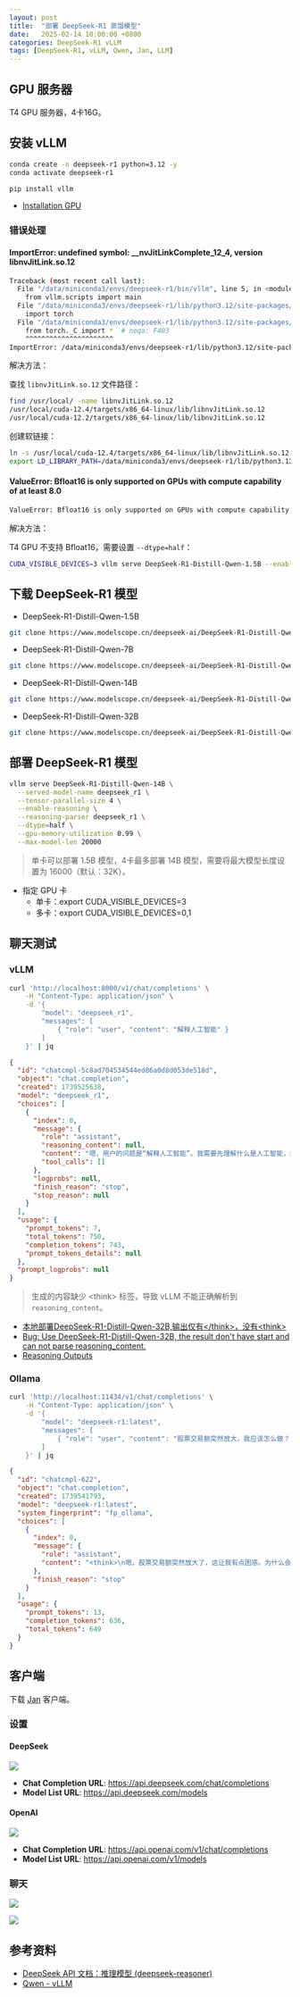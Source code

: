 ```yaml
---
layout: post
title:  "部署 DeepSeek-R1 蒸馏模型"
date:   2025-02-14 10:00:00 +0800
categories: DeepSeek-R1 vLLM
tags: [DeepSeek-R1, vLLM, Qwen, Jan, LLM]
---
```


## GPU 服务器

T4 GPU 服务器，4卡16G。


## 安装 vLLM

```bash
conda create -n deepseek-r1 python=3.12 -y
conda activate deepseek-r1

pip install vllm
```

- [Installation GPU](https://docs.vllm.ai/en/latest/getting_started/installation/gpu/index.html)

### 错误处理

#### ImportError: undefined symbol: __nvJitLinkComplete_12_4, version libnvJitLink.so.12

```bash
Traceback (most recent call last):
  File "/data/miniconda3/envs/deepseek-r1/bin/vllm", line 5, in <module>
    from vllm.scripts import main
  File "/data/miniconda3/envs/deepseek-r1/lib/python3.12/site-packages/vllm/__init__.py", line 5, in <module>
    import torch
  File "/data/miniconda3/envs/deepseek-r1/lib/python3.12/site-packages/torch/__init__.py", line 367, in <module>
    from torch._C import *  # noqa: F403
    ^^^^^^^^^^^^^^^^^^^^^^
ImportError: /data/miniconda3/envs/deepseek-r1/lib/python3.12/site-packages/torch/lib/../../nvidia/cusparse/lib/libcusparse.so.12: undefined symbol: __nvJitLinkComplete_12_4, version libnvJitLink.so.12
```

解决方法：

查找 `libnvJitLink.so.12` 文件路径：

```bash
find /usr/local/ -name libnvJitLink.so.12
/usr/local/cuda-12.4/targets/x86_64-linux/lib/libnvJitLink.so.12
/usr/local/cuda-12.2/targets/x86_64-linux/lib/libnvJitLink.so.12
```

创建软链接：

```bash
ln -s /usr/local/cuda-12.4/targets/x86_64-linux/lib/libnvJitLink.so.12 /data/miniconda3/envs/deepseek-r1/lib/python3.12/site-packages/nvidia/cusparse/lib/libnvJitLink.so.12
export LD_LIBRARY_PATH=/data/miniconda3/envs/deepseek-r1/lib/python3.12/site-packages/nvidia/cusparse/lib:$LD_LIBRARY_PATH
```

#### ValueError: Bfloat16 is only supported on GPUs with compute capability of at least 8.0

```bash
ValueError: Bfloat16 is only supported on GPUs with compute capability of at least 8.0. Your Tesla T4 GPU has compute capability 7.5. You can use float16 instead by explicitly setting the`dtype` flag in CLI, for example: --dtype=half.
```

解决方法：

T4 GPU 不支持 Bfloat16，需要设置 `--dtype=half`：

```bash
CUDA_VISIBLE_DEVICES=3 vllm serve DeepSeek-R1-Distill-Qwen-1.5B --enable-reasoning --reasoning-parser deepseek_r1 --dtype=half
```


## 下载 DeepSeek-R1 模型

- DeepSeek-R1-Distill-Qwen-1.5B
```bash
git clone https://www.modelscope.cn/deepseek-ai/DeepSeek-R1-Distill-Qwen-1.5B.git
```

- DeepSeek-R1-Distill-Qwen-7B
```bash
git clone https://www.modelscope.cn/deepseek-ai/DeepSeek-R1-Distill-Qwen-7B.git
```

- DeepSeek-R1-Distill-Qwen-14B
```bash
git clone https://www.modelscope.cn/deepseek-ai/DeepSeek-R1-Distill-Qwen-14B.git
```

- DeepSeek-R1-Distill-Qwen-32B
```bash
git clone https://www.modelscope.cn/deepseek-ai/DeepSeek-R1-Distill-Qwen-32B.git
```


## 部署 DeepSeek-R1 模型

```bash
vllm serve DeepSeek-R1-Distill-Qwen-14B \
  --served-model-name deepseek_r1 \
  --tensor-parallel-size 4 \
  --enable-reasoning \
  --reasoning-parser deepseek_r1 \
  --dtype=half \
  --gpu-memory-utilization 0.99 \
  --max-model-len 20000
```

> 单卡可以部署 1.5B 模型，4卡最多部署 14B 模型，需要将最大模型长度设置为 16000（默认：32K）。

- 指定 GPU 卡
  - 单卡：export CUDA_VISIBLE_DEVICES=3
  - 多卡：export CUDA_VISIBLE_DEVICES=0,1

## 聊天测试

### vLLM

```bash
curl 'http://localhost:8000/v1/chat/completions' \
    -H "Content-Type: application/json" \
    -d '{
        "model": "deepseek_r1",
        "messages": [ 
            { "role": "user", "content": "解释人工智能" } 
        ]
    }' | jq
```

```json
{
  "id": "chatcmpl-5c8ad704534544ed86a0d8d053de518d",
  "object": "chat.completion",
  "created": 1739525638,
  "model": "deepseek_r1",
  "choices": [
    {
      "index": 0,
      "message": {
        "role": "assistant",
        "reasoning_content": null,
        "content": "嗯，用户的问题是“解释人工智能”。我需要先理解什么是人工智能，然后用简单易懂的话解释清楚。\n\n首先，人工智能，简称AI，是模拟人类智能的系统或机器。这个概念挺广泛的，包括很多方面，比如学习、推理、问题解决。其实，AI就是让计算机能执行那些通常需要人类智慧的任务。\n\n接下来，我应该分几个部分来解释。先介绍什么是人工智能，然后说说它的主要特征，比如学习和自适应，还有推理和问题解决。接着，可以讲讲常见的AI技术，像是机器学习、深度学习、自然语言处理，这些用户可能听过，但是可能不太清楚具体是什么。\n\n然后，应用领域也很重要。医疗、金融、交通、家居、教育……这些都是人工智能已经发挥作用的地方。用户可能对这些应用比较感兴趣，所以举一些具体的例子会更有帮助，比如Siri或者自动驾驶。\n\n还有，不能不提AI的优缺点和伦理问题。优点包括提高效率、辅助决策、改善生活质量。但同时，也有就业影响、隐私问题和潜在的滥用风险。这部分能让用户全面了解，不只是技术层面，还有社会影响。\n\n最后，结语部分要总结一下，说明人工智能的广泛影响，并展望未来的发展趋势。告诉用户AI将继续改变社会，但这也是一个需要共同面对挑战和机遇的领域。\n\n在组织语言时，要用口语化的表达，避免太学术化的术语，让用户容易理解。同时，分段清晰，每部分用标题来突出重点，这样看起来更有条理。\n\n现在，我需要把这些思路整理成一个连贯的解释，确保内容全面但不过于复杂，让用户能轻松掌握人工智能的基本概念和影响。\n</think>\n\n人工智能（Artificial Intelligence，简称AI）是指由人创造的能够执行通常需要人类智能的任务的系统。这些任务包括学习、推理、问题解决、感知、语言理解、规划等。\n\n人工智能的核心在于它的智能表现，主要体现在以下几个方面：\n\n1. **学习与自适应**：人工智能系统能够通过数据和经验来学习并改进性能。例如，机器学习算法可以通过分析大量数据来识别模式，并根据这些模式做出预测。\n\n2. **推理与问题解决**：人工智能能够通过逻辑推理解决问题，计算机会根据给定的信息进行分析，并推导出合理的解决方案。\n\n3. **模式识别与感知**：人工智能能够通过传感器或数据输入识别模式，比如计算机视觉（图像识别）和自然语言处理（语音识别、文本理解）。\n\n4. **自主决策**：在某些情况下，人工智能系统可以在没有明确的外部控制的情况下，做出决策，如自动驾驶汽车。\n\n人工智能通过多种技术实现，包括：\n\n- **机器学习（Machine Learning）**：通过大量数据训练模型，使模型能够学习任务。\n- **深度学习（Deep Learning）**：机器学习的一个分支，使用多层的神经网络处理复杂数据。\n- **自然语言处理（NLP）**：使计算机能够理解、处理和生成人类语言。\n- **计算机视觉（Computer Vision）**：使计算机能够从图像或视频中识别和理解视觉信息。\n- **机器人技术（Robotics）**：结合AI，使机器人能够感知环境并执行任务。\n\n人工智能应用广泛，如智能助手（Siri、Alexa）、推荐系统、自动驾驶、医疗诊断、金融分析、游戏AI等。随着技术的发展，AI的影响将扩展到更多领域。\n\n人工智能的优势在于它可以提高效率、提供精确的分析和决策支持，但也有其挑战和争议，例如数据隐私、就业岗位的替代、以及伦理问题等。",
        "tool_calls": []
      },
      "logprobs": null,
      "finish_reason": "stop",
      "stop_reason": null
    }
  ],
  "usage": {
    "prompt_tokens": 7,
    "total_tokens": 750,
    "completion_tokens": 743,
    "prompt_tokens_details": null
  },
  "prompt_logprobs": null
}
```

> 生成的内容缺少 &lt;think&gt; 标签，导致 vLLM 不能正确解析到 `reasoning_content`。

- [本地部署DeepSeek-R1-Distill-Qwen-32B,输出仅有&lt;/think>，没有&lt;think>](https://github.com/deepseek-ai/DeepSeek-R1/issues/352)
- [Bug: Use DeepSeek-R1-Distill-Qwen-32B, the result don't have start <think> and can not parse reasoning_content.](https://github.com/vllm-project/vllm/issues/13125)
- [Reasoning Outputs](https://docs.vllm.ai/en/latest/features/reasoning_outputs.html)

### Ollama

```bash
curl 'http://localhost:11434/v1/chat/completions' \
    -H "Content-Type: application/json" \
    -d '{
        "model": "deepseek-r1:latest",
        "messages": [ 
            { "role": "user", "content": "股票交易额突然放大，我应该怎么做？" } 
        ]
    }' | jq
```

```json
{
  "id": "chatcmpl-622",
  "object": "chat.completion",
  "created": 1739541793,
  "model": "deepseek-r1:latest",
  "system_fingerprint": "fp_ollama",
  "choices": [
    {
      "index": 0,
      "message": {
        "role": "assistant",
        "content": "<think>\n嗯，股票交易额突然放大了，这让我有点困惑。为什么会发生这种情况呢？是不是有什么消息让人兴奋或者担忧了？首先，我需要确认是不是我记错了数据或平台的问题。有时候电脑崩溃或者数据延迟会导致数值看起来不对。\n\n如果我确定是交易量真的增加了，那么为什么会这样？上涨的话可能是因为利好消息，比如公司不错的方向或行业趋势。下跌的话，可能是因为负面消息或市场情绪转差。不管怎么样，大交易量通常意味着有重要事件即将发生，所以我需要特别关注。\n\n接下来，我应该怎么处理这种情况呢？首先，我要仔细检查数据源的合法性，确保没有被篡改或错误加载。然后，及时获取最新的 market data，看看是不是发生了什么重大新闻或者公司的公告影响了市场。\n\n另外，我也要监控其他相关的指标，比如成交量带量吗？有没有突破关键阻力位或支撑位？这些可能提示股票即将进入一个趋势期。\n\n在确认无误的情况下，如果决定持有或加仓，我应该控制好仓位，避免高位追高导致风险增大。如果是有套现需求，也应该考虑什么时候更安全地出手。\n\n此外，在情绪管理上，我要保持冷静，不被短期波动所左右。记住，股市是长期投资的舞台，不应该过于在意短期的变化。\n\n总的来说，面对突然放大交易额的情况，我需要先验证数据的真实性，然后结合市场趋势和新闻来决策下一步行动，并在过程中做好风险控制。\n</think>\n\n当您注意到股票交易额突然放大时，可以按照以下步骤进行处理：\n\n1. **验证数据真实性：** 确认自己是否记错了或数据是否存在异常。检查多个渠道获取最新信息。\n\n2. **分析市场趋势：**\n   - 如果交易量激增 accompanied by price movement, 考虑市场情绪转向。\n   - 检查是否有重大新闻、公告或其他事件即将影响股票价格。\n\n3. **技术分析：** \n   - 查看成交量是否持续放大，以及股价是否在关键位附近出现反转或突破。\n   - 注意有没有趋势线被突破的情况。\n\n4. **设置止损和止盈：**\n   - 根据市场状况和发展趋势选择合适的数量比例，控制风险。\n   - 在可能的不利情况下及时了结，避免过大的亏损。\n\n5. **策略调整——灵活应对：** \n   - 如果判断当前股价上涨有确定性且市况好转，考虑适度加仓。\n   - 如果没有明确利好或风险迹象，考虑暂时观望或控制仓位。\n\n6. **情绪管理：** 保持冷静和理性，避免因为短期波动影响决策。记住，股市是长期的投资战场，短期的涨跌不代表全部。\n\n7. **市场整体评估：** 考虑当前市场的整体状况及投资策略是否与大势相符。如果市场持续看好，可能保持长期持有的可能性；反之，则进行必要的调整。\n\n通过以上步骤，您可以更有效地应对突然出现的大交易量情况，并根据市场变化做出合理的决策，以减少不必要的风险和优化投资策略。"
      },
      "finish_reason": "stop"
    }
  ],
  "usage": {
    "prompt_tokens": 13,
    "completion_tokens": 636,
    "total_tokens": 649
  }
}
```


## 客户端

下载 [Jan](https://jan.ai/) 客户端。

### 设置

#### DeepSeek

![](/images/2025/Jan/Jan-Settings.png)

- **Chat Completion URL**: https://api.deepseek.com/chat/completions
- **Model List URL**: https://api.deepseek.com/models

#### OpenAI

![](/images/2025/Jan/Jan-Settings-OpenAI.png)

- **Chat Completion URL**: https://api.openai.com/v1/chat/completions
- **Model List URL**: https://api.openai.com/v1/models

### 聊天

![](/images/2025/Jan/Jan.png)

![](/images/2025/Jan/Jan-OpenAI.png)

## 参考资料
- [DeepSeek API 文档：推理模型 (deepseek-reasoner)](https://api-docs.deepseek.com/zh-cn/guides/reasoning_model)
- [Qwen - vLLM](https://qwen.readthedocs.io/en/latest/deployment/vllm.html)
